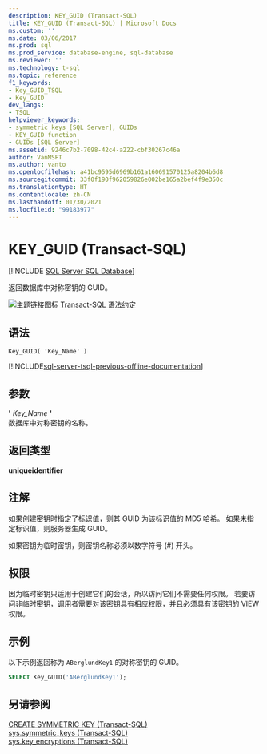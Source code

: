 ```yaml
---
description: KEY_GUID (Transact-SQL)
title: KEY_GUID (Transact-SQL) | Microsoft Docs
ms.custom: ''
ms.date: 03/06/2017
ms.prod: sql
ms.prod_service: database-engine, sql-database
ms.reviewer: ''
ms.technology: t-sql
ms.topic: reference
f1_keywords:
- Key_GUID_TSQL
- Key_GUID
dev_langs:
- TSQL
helpviewer_keywords:
- symmetric keys [SQL Server], GUIDs
- KEY_GUID function
- GUIDs [SQL Server]
ms.assetid: 9246c7b2-7098-42c4-a222-cbf30267c46a
author: VanMSFT
ms.author: vanto
ms.openlocfilehash: a41bc9595d6969b161a160691570125a8204b6d8
ms.sourcegitcommit: 33f0f190f962059826e002be165a2bef4f9e350c
ms.translationtype: HT
ms.contentlocale: zh-CN
ms.lasthandoff: 01/30/2021
ms.locfileid: "99183977"
---
```

# <a name="key_guid-transact-sql"></a>KEY_GUID (Transact-SQL)
[!INCLUDE [SQL Server SQL Database](../../includes/applies-to-version/sql-asdb.md)]

  返回数据库中对称密钥的 GUID。  
  
 ![主题链接图标](../../database-engine/configure-windows/media/topic-link.gif "“主题链接”图标") [Transact-SQL 语法约定](../../t-sql/language-elements/transact-sql-syntax-conventions-transact-sql.md)  
  
## <a name="syntax"></a>语法  
  
```syntaxsql
Key_GUID( 'Key_Name' )  
```  
  
[!INCLUDE[sql-server-tsql-previous-offline-documentation](../../includes/sql-server-tsql-previous-offline-documentation.md)]

## <a name="arguments"></a>参数
 **'** *Key_Name* **'**  
 数据库中对称密钥的名称。  
  
## <a name="return-types"></a>返回类型  
 **uniqueidentifier**  
  
## <a name="remarks"></a>注解  
 如果创建密钥时指定了标识值，则其 GUID 为该标识值的 MD5 哈希。 如果未指定标识值，则服务器生成 GUID。  
  
 如果密钥为临时密钥，则密钥名称必须以数字符号 (#) 开头。  
  
## <a name="permissions"></a>权限  
 因为临时密钥只适用于创建它们的会话，所以访问它们不需要任何权限。 若要访问非临时密钥，调用者需要对该密钥具有相应权限，并且必须具有该密钥的 VIEW 权限。  
  
## <a name="examples"></a>示例  
 以下示例返回称为 `ABerglundKey1` 的对称密钥的 GUID。  
  
```sql  
SELECT Key_GUID('ABerglundKey1');  
```  
  
## <a name="see-also"></a>另请参阅  
 [CREATE SYMMETRIC KEY &#40;Transact-SQL&#41;](../../t-sql/statements/create-symmetric-key-transact-sql.md)   
 [sys.symmetric_keys (Transact-SQL)](../../relational-databases/system-catalog-views/sys-symmetric-keys-transact-sql.md)   
 [sys.key_encryptions (Transact-SQL)](../../relational-databases/system-catalog-views/sys-key-encryptions-transact-sql.md)  
  
  
